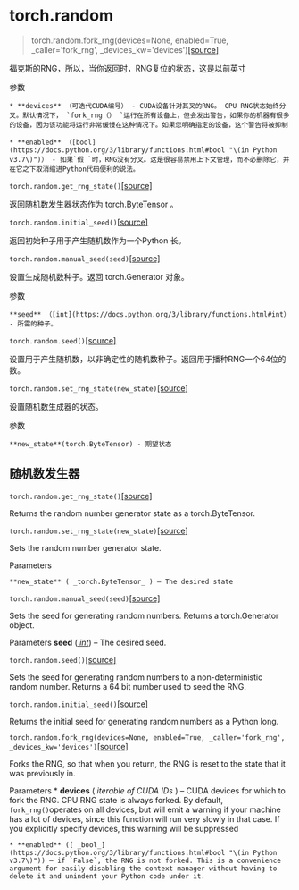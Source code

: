 # torch.random

> torch.random.fork_rng(devices=None, enabled=True, _caller='fork_rng', _devices_kw='devices')[[source]](_modules/torch/random.html#fork_rng)

    
福克斯的RNG，所以，当你返回时，RNG复位的状态，这是以前英寸

  参数

    * **devices** （可迭代CUDA编号） - CUDA设备针对其叉的RNG。 CPU RNG状态始终分叉。默认情况下， `fork_rng（） `运行在所有设备上，但会发出警告，如果你的机器有很多的设备，因为该功能将运行非常缓慢在这种情况下。如果您明确指定的设备，这个警告将被抑制

    * **enabled** （[bool](https://docs.python.org/3/library/functions.html#bool "\(in Python v3.7\)")） - 如果`假 `时，RNG没有分叉。这是很容易禁用上下文管理，而不必删除它，并在它之下取消缩进Python代码便利的说法。


`torch.random.get_rng_state()`[[source]](_modules/torch/random.html#get_rng_state)

返回随机数发生器状态作为 torch.ByteTensor 。


`torch.random.initial_seed()`[[source]](_modules/torch/random.html#initial_seed)

返回初始种子用于产生随机数作为一个Python 长。


`torch.random.manual_seed(seed)`[[source]](_modules/torch/random.html#manual_seed)

设置生成随机数种子。返回 torch.Generator 对象。

  参数

    **seed** （[int](https://docs.python.org/3/library/functions.html#int） - 所需的种子。

`torch.random.seed()`[[source]](_modules/torch/random.html#seed)

设置用于产生随机数，以非确定性的随机数种子。返回用于播种RNG一个64位的数。


`torch.random.set_rng_state(new_state)`[[source]](_modules/torch/random.html#set_rng_state)

设置随机数生成器的状态。

  参数

    **new_state**(torch.ByteTensor) - 期望状态


## 随机数发生器

`torch.random.get_rng_state()`[[source]](_modules/torch/random.html#get_rng_state)

Returns the random number generator state as a torch.ByteTensor.


`torch.random.set_rng_state(new_state)`[[source]](_modules/torch/random.html#set_rng_state)

Sets the random number generator state.

  Parameters

    **new_state** ( _torch.ByteTensor_ ) – The desired state


`torch.random.manual_seed(seed)`[[source]](_modules/torch/random.html#manual_seed)

Sets the seed for generating random numbers. Returns a torch.Generator object.

  Parameters
    **seed** ([ _int_](https://docs.python.org/3/library/functions.html#int)) – The desired seed.

`torch.random.seed()`[[source]](_modules/torch/random.html#seed)

Sets the seed for generating random numbers to a non-deterministic random
number. Returns a 64 bit number used to seed the RNG.

`torch.random.initial_seed()`[[source]](_modules/torch/random.html#initial_seed)


Returns the initial seed for generating random numbers as a Python long.

`torch.random.fork_rng(devices=None, enabled=True, _caller='fork_rng', _devices_kw='devices')`[[source]](_modules/torch/random.html#fork_rng)

Forks the RNG, so that when you return, the RNG is reset to the state that it
was previously in.

  Parameters
    * **devices** ( _iterable of CUDA IDs_ ) – CUDA devices for which to fork the RNG. CPU RNG state is always forked. By default, `fork_rng()`operates on all devices, but will emit a warning if your machine has a lot of devices, since this function will run very slowly in that case. If you explicitly specify devices, this warning will be suppressed

    * **enabled** ([ _bool_](https://docs.python.org/3/library/functions.html#bool "\(in Python v3.7\)")) – if `False`, the RNG is not forked. This is a convenience argument for easily disabling the context manager without having to delete it and unindent your Python code under it.
